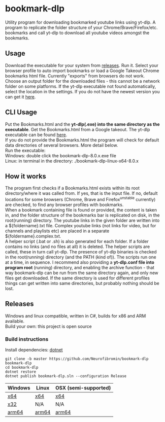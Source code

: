 # bookmark-dlp
Utility program for downloading bookmarked youtube links using yt-dlp. A program to replicate the folder structure of your Chrome/Brave/Firefox/etc. bookmarks and call yt-dlp to download all youtube videos amongst the bookmarks.

## Usage
Download the executable for your system from [releases](https://github.com/Neurofibromin/bookmark-dlp/releases/download/latest). Run it. Select your browser profile to auto import bookmarks or load a Google Takeout Chrome bookmarks html file. Currently "exports" from browsers do not work. Choose an output folder for the downloaded files - this cannot be a network folder on some platforms. If the yt-dlp executable not found automatically, select the location in the settings. If you do not have the newest version you can get it [here](https://github.com/yt-dlp/yt-dlp#installation).

## CLI Usage
Put the Bookmarks.html and the **yt-dlp(.exe) into the same directory as the executable**. Get the Bookmarks.html from a Google takeout. The yt-dlp executable can be found [here](https://github.com/yt-dlp/yt-dlp#installation).<br/>
If you do not provide the Bookmarks.html the program will check for default data directories of several browsers. More detail below.<br>
Run the executable: <br/>
Windows: double click the bookmark-dlp-8.0.x.exe file <br/>
Linux: in terminal in the directory: ./bookmark-dlp-linux-x64-8.0.x

## How it works
The program first checks if a Bookmarks.html exists within its root directory/where it was called from. If yes, that is the input file. If no, default locations for some browsers (Chrome, Brave and Firefox<sup>unstable</sup> currently) are checked, to find any browser profiles with bookmarks.<br/>
When a bookmark containing file is found or provided, the content is taken in, and the folder structure of the bookmarks bar is replicated on disk, in the root(running) directory.
The youtube links in the given folder are written into a \${foldername}.txt file. Complex youtube links (not links for video, but for channels and playlists etc) are placed in a separate \${foldername}.complex.txt.<br/>
A helper script (.bat or .sh) is also generated for each folder. If a folder contains no links (and no files at all) it is deleted. The helper scripts are called, these in turn call yt-dlp. The presence of yt-dlp binaries is checked in the root(running) directory (and the PATH (kind of)).
The scripts run one at a time, in sequence. I recommend also providing a **yt-dlp.conf file into program root** (running) directory, and enabling the archive function - that way bookmark-dlp can be run from the same directory again, and only new files get downloaded.
If the same directory is used for different profiles things can get written into same directories, but probably nothing should be lost.

## Releases
Windows and linux compatible, written in C#, builds for x86 and ARM available. <br/>
Build your own: this project is open source

### Build instructions
Install dependencies: [dotnet](https://dotnet.microsoft.com/en-us/download)
```
git clone -b master https://github.com/Neurofibromin/bookmark-dlp bookmark-dlp
cd bookmark-dlp
dotnet restore
dotnet publish bookmark-dlp.sln --configuration Release
```
| Windows  | Linux | OSX (semi-supported) |
| ------------- | ------------- | ------------- |
| [x64](https://github.com/Neurofibromin/bookmark-dlp/releases/download/latest/bookmark-dlp-8.0.x.exe) | [x64](https://github.com/Neurofibromin/bookmark-dlp/releases/download/latest/bookmark-dlp-linux-x64-8.0.x) | [x64](https://github.com/Neurofibromin/bookmark-dlp/releases/download/latest/bookmark-dlp-osx-x64-8.0.x)
| [x32](https://github.com/Neurofibromin/bookmark-dlp/releases/download/latest/bookmark-dlp-win-x86-8.0.x.exe) | N/A | N/A |
| [arm64](https://github.com/Neurofibromin/bookmark-dlp/releases/download/latest/bookmark-dlp-win-arm64-8.0.x.exe) | [arm64](https://github.com/Neurofibromin/bookmark-dlp/releases/download/latest/bookmark-dlp-linux-arm64-8.0.x) | [arm64](https://github.com/Neurofibromin/bookmark-dlp/releases/download/latest/bookmark-dlp-osx-arm64-8.0.x) |
